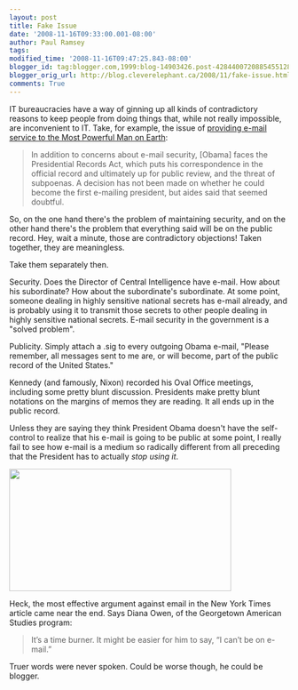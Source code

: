 ```yaml
---
layout: post
title: Fake Issue
date: '2008-11-16T09:33:00.001-08:00'
author: Paul Ramsey
tags: 
modified_time: '2008-11-16T09:47:25.843-08:00'
blogger_id: tag:blogger.com,1999:blog-14903426.post-4284400720885455128
blogger_orig_url: http://blog.cleverelephant.ca/2008/11/fake-issue.html
comments: True
---
```


IT bureaucracies have a way of ginning up all kinds of contradictory reasons to keep people from doing things that, while not really impossible, are inconvenient to IT.  Take, for example, the issue of [providing e-mail service to the Most Powerful Man on Earth](http://www.nytimes.com/2008/11/16/us/politics/16blackberry.html):

<blockquote>In addition to concerns about e-mail security, [Obama] faces the Presidential Records Act, which puts his correspondence in the official record and ultimately up for public review, and the threat of subpoenas. A decision has not been made on whether he could become the first e-mailing president, but aides said that seemed doubtful.</blockquote>

So, on the one hand there's the problem of maintaining security, and on the other hand there's the problem that everything said will be on the public record. Hey, wait a minute, those are contradictory objections! Taken together, they are meaningless.

Take them separately then.

Security. Does the Director of Central Intelligence have e-mail. How about his subordinate? How about the subordinate's subordinate. At some point, someone dealing in highly sensitive national secrets has e-mail already, and is probably using it to transmit those secrets to other people dealing in highly sensitive national secrets. E-mail security in the government is a "solved problem".

Publicity. Simply attach a .sig to every outgoing Obama e-mail, "Please remember, all messages sent to me are, or will become, part of the public record of the United States."

Kennedy (and famously, Nixon) recorded his Oval Office meetings, including some pretty blunt discussion. Presidents make pretty blunt notations on the margins of memos they are reading. It all ends up in the public record.

Unless they are saying they think President Obama doesn't have the self-control to realize that his e-mail is going to be public at some point, I really fail to see how e-mail is a medium so radically different from all preceding that the President has to actually *stop using it*.  

<img src="http://graphics8.nytimes.com/images/2008/11/16/us/politics/16blackberry_span.jpg" width="400" height="220" />

Heck, the most effective argument against email in the New York Times article came near the end. Says Diana Owen, of the Georgetown American Studies program:

<blockquote>It’s a time burner. It might be easier for him to say, &ldquo;I can’t be on e-mail.&rdquo; </blockquote>

 Truer words were never spoken. Could be worse though, he could be blogger.

